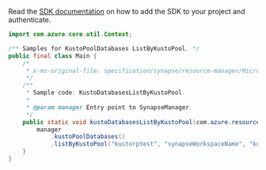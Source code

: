 Read the [SDK documentation](https://github.com/Azure/azure-sdk-for-java/blob/azure-resourcemanager-synapse_1.0.0-beta.5/sdk/synapse/azure-resourcemanager-synapse/README.md) on how to add the SDK to your project and authenticate.

```java
import com.azure.core.util.Context;

/** Samples for KustoPoolDatabases ListByKustoPool. */
public final class Main {
    /*
     * x-ms-original-file: specification/synapse/resource-manager/Microsoft.Synapse/preview/2021-06-01-preview/examples/KustoDatabasesListByKustoPool.json
     */
    /**
     * Sample code: KustoDatabasesListByKustoPool.
     *
     * @param manager Entry point to SynapseManager.
     */
    public static void kustoDatabasesListByKustoPool(com.azure.resourcemanager.synapse.SynapseManager manager) {
        manager
            .kustoPoolDatabases()
            .listByKustoPool("kustorptest", "synapseWorkspaceName", "kustoclusterrptest4", Context.NONE);
    }
}
```
